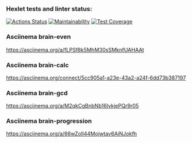 ### Hexlet tests and linter status:
[![Actions Status](https://github.com/Leopv88/backend-project-44/workflows/hexlet-check/badge.svg)](https://github.com/Leopv88/backend-project-44/actions)
[![Maintainability](https://api.codeclimate.com/v1/badges/47b14ba43baf992c37fc/maintainability)](https://codeclimate.com/github/Leopv88/backend-project-44/maintainability)
[![Test Coverage](https://api.codeclimate.com/v1/badges/47b14ba43baf992c37fc/test_coverage)](https://codeclimate.com/github/Leopv88/backend-project-44/test_coverage)


### Asciinema brain-even
https://asciinema.org/a/fLPSf8k5MhM30sSMknfUAHAAt

### Asciinema brain-calc
https://asciinema.org/connect/5cc905a1-a23e-43a2-a24f-6dd73b387197

### Asciinema brain-gcd
https://asciinema.org/a/M2qkCgBnbNb16lvkjePQr9r05

### Asciinema brain-progression
https://asciinema.org/a/66wZolI44Mojwtav6AiNJokfh